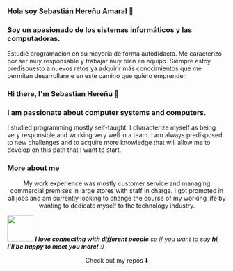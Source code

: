 ### Hola soy Sebastián Hereñu Amaral 👋

### Soy un apasionado de los sistemas informáticos y las computadoras.
Estudié programación en su mayoría de forma autodidacta. Me caracterizo por ser muy responsable y trabajar muy bien en equipo. Siempre estoy predispuesto a nuevos retos ya adquirir más conocimientos que me permitan desarrollarme en este camino que quiero emprender.

### Hi there, I'm Sebastian Hereñu 👋

### I am passionate about computer systems and computers.
 I studied programming mostly self-taught.
 I characterize myself as being very responsible and working very well in a team.
 I am always predisposed to new challenges and to acquire more knowledge that will allow me to develop on this path that I want to start.



### More about me
<p align="center">My work experience was mostly customer service and managing commercial premises in large stores with staff in charge. I got promoted in all jobs and am currently looking to change the course of my working life by wanting to dedicate myself to the technology industry.</p>

<img src="https://media.giphy.com/media/LnQjpWaON8nhr21vNW/giphy.gif" width="60"> <em><b>I love connecting with different people</b> so if you want to say <b>hi, I'll be happy to meet you more!</b> :)</em>

<p align="center">
Check out my repos ⬇️  
</p>
